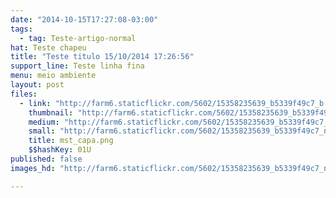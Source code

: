 ```yaml
---
date: "2014-10-15T17:27:08-03:00"
tags:
  - tag: Teste-artigo-normal
hat: Teste chapeu
title: "Teste titulo 15/10/2014 17:26:56"
support_line: Teste linha fina
menu: meio ambiente
layout: post
files:
  - link: "http://farm6.staticflickr.com/5602/15358235639_b5339f49c7_b.jpg"
    thumbnail: "http://farm6.staticflickr.com/5602/15358235639_b5339f49c7_t.jpg"
    medium: "http://farm6.staticflickr.com/5602/15358235639_b5339f49c7_z.jpg"
    small: "http://farm6.staticflickr.com/5602/15358235639_b5339f49c7_n.jpg"
    title: mst_capa.png
    $$hashKey: 01U
published: false
images_hd: "http://farm6.staticflickr.com/5602/15358235639_b5339f49c7_n.jpg"

---
```

